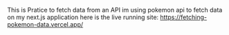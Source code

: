 This is Pratice to fetch data from an API im using pokemon api to fetch data on my next.js application here is the live running site: https://fetching-pokemon-data.vercel.app/
